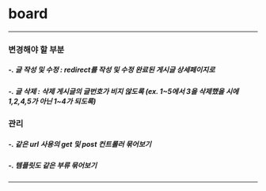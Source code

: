 # board

<hr>

<div>
  <h3>변경해야 할 부분</h3>
  <h5>-. 글 작성 및 수정 : redirect를 작성 및 수정 완료된 게시글 상세페이지로</h5>
  <h5>-. 글 삭제 : 삭제 게시글의 글번호가 비지 않도록 (ex. 1~5에서 3을 삭제했을 시에 1,2,4,5가 아닌 1~4가 되도록)</h5>
</div>

<div>
  <h3>관리</h3>
  <h5>-. 같은 url 사용의 get 및 post 컨트롤러 묶어보기</h5>
  <h5>-. 템플릿도 같은 부류 묶어보기</h5>
</div>

<hr>
